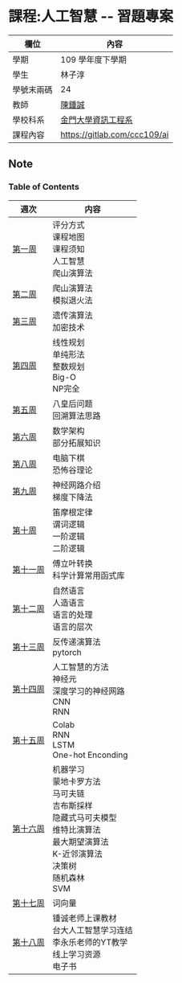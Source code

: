 # 課程:人工智慧 -- 習題專案

欄位 | 內容
-----|--------
學期 | 109 學年度下學期
學生 |  林子淳
學號末兩碼 | 24
教師 | [陳鍾誠](https://www.nqu.edu.tw/educsie/index.php?act=blog&code=list&ids=4)
學校科系 | [金門大學資訊工程系](https://www.nqu.edu.tw/educsie/index.php)
課程內容 | https://gitlab.com/ccc109/ai


## Note
### Table of Contents

週次 | 内容
---- | ----
[第一周](https://github.com/lzc2021/ai109b/blob/main/note/week1.md) |  评分方式<br>  课程地图<br>  课程须知<br>  人工智慧<br> 爬山演算法
[第二周](https://github.com/lzc2021/ai109b/blob/main/note/week2.md) | 爬山演算法<br> 模拟退火法
[第三周](https://github.com/lzc2021/ai109b/blob/main/note/week3.md) | 遗传演算法<br> 加密技术
[第四周](https://github.com/lzc2021/ai109b/blob/main/note/week4.md) | 线性规划<br> 单纯形法 <br>整数规划<br> Big-O <br> NP完全
[第五周](https://github.com/lzc2021/ai109b/blob/main/note/week5.md) | 八皇后问题 <br> 回溯算法思路
[第六周](https://github.com/lzc2021/ai109b/blob/main/note/week6.md) | 数学架构<br> 部分拓展知识
[第八周](https://github.com/lzc2021/ai109b/blob/main/note/week8.md) | 电脑下棋 <br> 恐怖谷理论
[第九周](https://github.com/lzc2021/ai109b/blob/main/note/week9.md) | 神经网路介绍 <br> 梯度下降法
[第十周](https://github.com/lzc2021/ai109b/blob/main/note/week%E5%8D%81.md) | 笛摩根定律 <br> 谓词逻辑 <br> 一阶逻辑 <br> 二阶逻辑 
[第十一周](https://github.com/lzc2021/ai109b/blob/main/note/week%E5%8D%81%E4%B8%80.md) | 傅立叶转换 <br> 科学计算常用函式库
[第十二周](https://github.com/lzc2021/ai109b/blob/main/note/week%E5%8D%81%E4%BA%8C.md) | 自然语言<br> 人造语言<br> 语言的处理<br> 语言的层次<br> 
[第十三周](https://github.com/lzc2021/ai109b/blob/main/note/week%E5%8D%81%E4%B8%89.md) | 反传递演算法 <br> pytorch
[第十四周](https://github.com/lzc2021/ai109b/blob/main/note/week%E5%8D%81%E5%9B%9B.md) | 人工智慧的方法<br> 神经元<br>深度学习的神经网路 <br>CNN <br>  RNN
[第十五周](https://github.com/lzc2021/ai109b/blob/main/note/week%E5%8D%81%E4%BA%94.md) | Colab <br> RNN <br> LSTM <br> One-hot Enconding
[第十六周](https://github.com/lzc2021/ai109b/blob/main/note/week%E5%8D%81%E5%85%AD.md) | 机器学习 <br> 蒙地卡罗方法 <br> 马可夫链  <br> 吉布斯採样  <br> 隐藏式马可夫模型  <br> 维特比演算法 <br> 最大期望演算法  <br> K-近邻演算法 <br> 决策树 <br> 随机森林 <br> SVM 
[第十七周](https://github.com/lzc2021/ai109b/blob/main/note/week%E5%8D%81%E4%B8%83.md) | 词向量 
[第十八周](https://github.com/lzc2021/ai109b/blob/main/note/week%E5%8D%81%E5%85%AB.md) | 锺诚老师上课教材 <br> 台大人工智慧学习连结 <br> 李永乐老师的YT教学 <br> 线上学习资源 <br> 电子书
